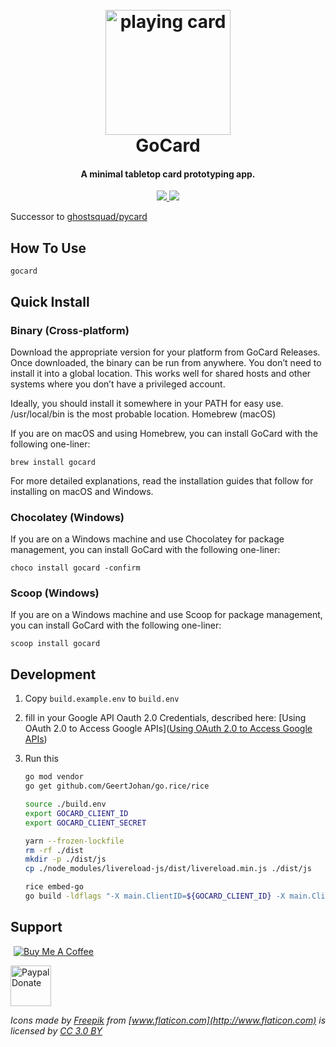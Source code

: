 <h1 align="center">
  <br>
  <a href="http://github.com/ghostsquad/gocard"><img src="https://user-images.githubusercontent.com/903488/57989497-42e83f80-7a50-11e9-9452-48d87e93ef10.png" alt="playing card" width="200px" /></a>
  <br>
  GoCard
  <br>
</h1>

<h4 align="center">A minimal tabletop card prototyping app.</h4>

<p align="center">
  <a href="https://saythanks.io/to/ghostsquad">
      <img src="https://img.shields.io/badge/Say%20Thanks-!-1EAEDB.svg">
  </a>
  <a href="https://www.paypal.me/WMcNamee">
    <img src="https://img.shields.io/badge/$-donate-ff69b4.svg?maxAge=2592000&amp;style=flat">
  </a>
</p>

Successor to [ghostsquad/pycard](https://github.com/ghostsquad/pycard)

## How To Use

```shell
gocard
```

## Quick Install

### Binary (Cross-platform)

Download the appropriate version for your platform from GoCard Releases. Once downloaded, the binary can be run from anywhere. You don’t need to install it into a global location. This works well for shared hosts and other systems where you don’t have a privileged account.

Ideally, you should install it somewhere in your PATH for easy use. /usr/local/bin is the most probable location.
Homebrew (macOS)

If you are on macOS and using Homebrew, you can install GoCard with the following one-liner:

```shell
brew install gocard
```

For more detailed explanations, read the installation guides that follow for installing on macOS and Windows.

### Chocolatey (Windows)

If you are on a Windows machine and use Chocolatey for package management, you can install GoCard with the following one-liner:

```shell
choco install gocard -confirm
```

### Scoop (Windows)

If you are on a Windows machine and use Scoop for package management, you can install GoCard with the following one-liner:

```shell
scoop install gocard
```

## Development

1. Copy `build.example.env` to `build.env`
2. fill in your Google API Oauth 2.0 Credentials, described here: [Using OAuth 2.0 to Access Google APIs]([Using OAuth 2.0 to Access Google APIs](https://developers.google.com/identity/protocols/OAuth2))
3. Run this

    ```bash
    go mod vendor
    go get github.com/GeertJohan/go.rice/rice

    source ./build.env
    export GOCARD_CLIENT_ID
    export GOCARD_CLIENT_SECRET

    yarn --frozen-lockfile
    rm -rf ./dist
    mkdir -p ./dist/js
    cp ./node_modules/livereload-js/dist/livereload.min.js ./dist/js

    rice embed-go
    go build -ldflags "-X main.ClientID=${GOCARD_CLIENT_ID} -X main.ClientSecret=${GOCARD_CLIENT_SECRET}"
    ```

## Support

<a href="https://www.buymeacoffee.com/50onA1pjc" target="_blank"><img src="https://www.buymeacoffee.com/assets/img/custom_images/orange_img.png" alt="Buy Me A Coffee" style="margin-left: 5px; height: auto !important; width: auto !important;" /></a>

<a href="https://www.paypal.me/WMcNamee" target="_blank"><img src="https://user-images.githubusercontent.com/903488/57995914-6ecbeb00-7a79-11e9-9f04-e5c7170a8d8a.png" alt="Paypal Donate" style="height: 65px !important;width: auto !important;" /></a>

_Icons made by [Freepik](https://www.freepik.com) from [www.flaticon.com](http://www.flaticon.com) is licensed by [CC 3.0 BY](http://creativecommons.org/licenses/by/3.0/)_
